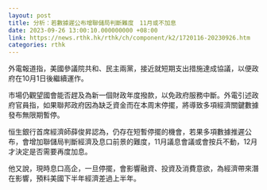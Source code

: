 ```yaml
---
layout: post
title: 分析：若數據遲公布增聯儲局判斷難度　11月或不加息
date: 2023-09-26 13:00:10.000000000 +08:00
link: https://news.rthk.hk/rthk/ch/component/k2/1720116-20230926.htm
categories: rthk
---
```


外電報道指，美國參議院共和、民主兩黨，接近就短期支出措施達成協議，以便政府在10月1日後繼續運作。

市場仍觀望國會能否趕及為新一個財政年度撥款，以免政府服務中斷。外電引述政府官員指，如果聯邦政府因為缺乏資金而在本周末停擺，將導致多項經濟關鍵數據發布無限期暫停。

恒生銀行首席經濟師薛俊昇認為，仍存在短暫停擺的機會，若果多項數據推遲公布，會增加聯儲局判斷經濟及息口前景的難度，11月議息會議或會按兵不動，12月才決定是否需要再度加息。

他又說，現時息口高企，一旦停擺，會影響融資、投資及消費意欲，為經濟帶來潛在影響，預料美國下半年經濟差過上半年。

